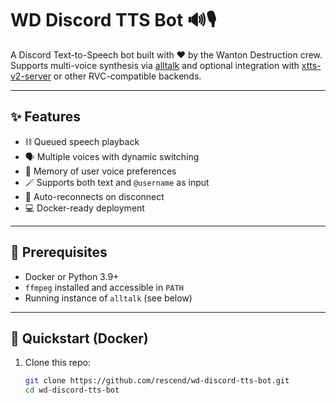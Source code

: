 # WD Discord TTS Bot 🔊🎙️

A Discord Text-to-Speech bot built with ❤️ by the Wanton Destruction crew.  
Supports multi-voice synthesis via [alltalk](https://github.com/erew123/alltalk_tts) and optional integration with [xtts-v2-server](https://github.com/daswer123/xtts-v2-server) or other RVC-compatible backends.

---

## ✨ Features

- ⛓️ Queued speech playback
- 🗣️ Multiple voices with dynamic switching
- 🧠 Memory of user voice preferences
- 🪄 Supports both text and `@username` as input
- 🔁 Auto-reconnects on disconnect
- 💻 Docker-ready deployment

---

## 🧰 Prerequisites

- Docker or Python 3.9+
- `ffmpeg` installed and accessible in `PATH`
- Running instance of `alltalk` (see below)

---

## 🚀 Quickstart (Docker)

1. Clone this repo:
   ```bash
   git clone https://github.com/rescend/wd-discord-tts-bot.git
   cd wd-discord-tts-bot
